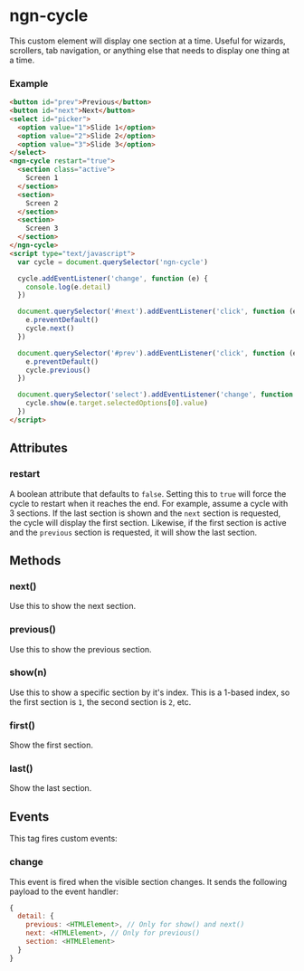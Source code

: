 # ngn-cycle

This custom element will display one section at a time. Useful for wizards,
scrollers, tab navigation, or anything else that needs to display one
thing at a time.

### Example

```html
<button id="prev">Previous</button>
<button id="next">Next</button>
<select id="picker">
  <option value="1">Slide 1</option>
  <option value="2">Slide 2</option>
  <option value="3">Slide 3</option>
</select>
<ngn-cycle restart="true">
  <section class="active">
    Screen 1
  </section>
  <section>
    Screen 2
  </section>
  <section>
    Screen 3
  </section>
</ngn-cycle>
<script type="text/javascript">
  var cycle = document.querySelector('ngn-cycle')

  cycle.addEventListener('change', function (e) {
    console.log(e.detail)
  })

  document.querySelector('#next').addEventListener('click', function (e) {
    e.preventDefault()
    cycle.next()
  })

  document.querySelector('#prev').addEventListener('click', function (e) {
    e.preventDefault()
    cycle.previous()
  })

  document.querySelector('select').addEventListener('change', function (e) {
    cycle.show(e.target.selectedOptions[0].value)
  })
</script>
```

## Attributes

### restart

A boolean attribute that defaults to `false`. Setting this to `true` will force
the cycle to restart when it reaches the end. For example, assume a cycle with 3
sections. If the last section is shown and the `next` section is requested,
the cycle will display the first section. Likewise, if the first section is
active and the `previous` section is requested, it will show the last section.

## Methods

### next()

Use this to show the next section.

### previous()

Use this to show the previous section.

### show(n)

Use this to show a specific section by it's index. This is a 1-based index,
so the first section is `1`, the second section is `2`, etc.

### first()

Show the first section.

### last()

Show the last section.

## Events

This tag fires custom events:

### change

This event is fired when the visible section changes. It sends the following
payload to the event handler:

```js
{
  detail: {
    previous: <HTMLElement>, // Only for show() and next()
    next: <HTMLElement>, // Only for previous()
    section: <HTMLElement>
  }
}
```
